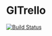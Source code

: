 # GITrello

[![Build Status](https://gitrello.me/jenkins/buildStatus/icon?job=gitrello)](https://gitrello.me/jenkins/job/gitrello/)
